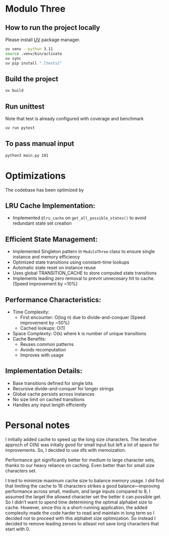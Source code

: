# Modulo Three

## How to run the project locally
Please install [UV](https://docs.astral.sh/uv/getting-started/installation/#standalone-installer) package manager.

```sh
uv venv --python 3.11
source .venv/bin/activate
uv sync
uv pip install ".[tests]"
```

## Build the project
```sh
uv build
```

## Run unittest
Note that test is already configured with coverage and benchmark
```sh
uv run pytest
```

## To pass manual input
```sh
python3 main.py 101
```

# Optimizations

The codebase has been optimized by

## LRU Cache Implementation:
   - Implemented `@lru_cache` on `get_all_possible_states()`  to avoid redundant state set creation

## Efficient State Management:
   - Implemented Singleton pattern in `ModuloThree` class to ensure single instance and memory efficiency
   - Optimized state transitions using constant-time lookups
   - Automatic state reset on instance reuse
   - Uses global TRANSITION_CACHE to store computed state transitions
   - Implements leading zero removal to prevnt unnecesary hit to cache. (Speed improvement by ~10%)

 
## Performance Characteristics:
   - Time Complexity: 
     * First encounter: O(log n) due to divide-and-conquer (Speed improvement by ~50%)
     * Cached lookups: O(1)
   - Space Complexity: O(k) where k is number of unique transitions
   - Cache Benefits:
     * Reuses common patterns
     * Avoids recomputation
     * Improves with usage

## Implementation Details:
   - Base transitions defined for single bits
   - Recursive divide-and-conquer for longer strings
   - Global cache persists across instances
   - No size limit on cached transitions
   - Handles any input length efficiently 



# Personal notes
I initially added cache to speed up the long size characters. The iterative approch of O(N) was initally good for small input but left a lot of space for improvements. So, I decided to use dfs with memoization.

Performance got significantly better for medium to large character sets, thanks to our heavy reliance on caching. Even better than for small size characters set.

I tried to minimize maximum cache size to balance memory usage. I did find that limiting the cache to 16 characters strikes a good balance—improving performance across small, medium, and large inputs compared to 8, I assumed the larget the allowed character set the better it can possible get. So I didn’t want to spend time determining the optimal alphabet size to cache. However, since this is a short-running application, the added complexity made the code harder to read and maintain in long term so I decided not to proceed with this alphabet size optimization. So instead I decided to remove leading zeroes to atleast not save long characters that start with 0.